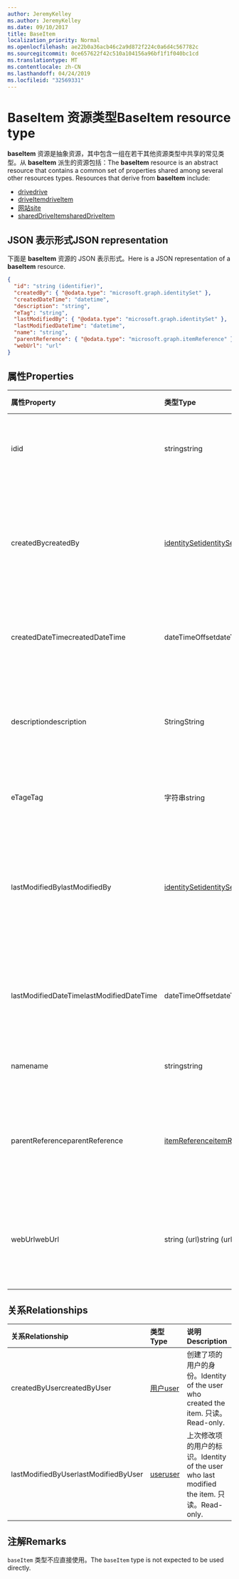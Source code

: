```yaml
---
author: JeremyKelley
ms.author: JeremyKelley
ms.date: 09/10/2017
title: BaseItem
localization_priority: Normal
ms.openlocfilehash: ae22b0a36acb46c2a9d872f224c0a6d4c567782c
ms.sourcegitcommit: 0ce657622f42c510a104156a96bf1f1f040bc1cd
ms.translationtype: MT
ms.contentlocale: zh-CN
ms.lasthandoff: 04/24/2019
ms.locfileid: "32569331"
---
```

# <a name="baseitem-resource-type"></a><span data-ttu-id="6a7cd-102">BaseItem 资源类型</span><span class="sxs-lookup"><span data-stu-id="6a7cd-102">BaseItem resource type</span></span>

<span data-ttu-id="6a7cd-p101">**baseItem** 资源是抽象资源，其中包含一组在若干其他资源类型中共享的常见类型。从 **baseItem** 派生的资源包括：</span><span class="sxs-lookup"><span data-stu-id="6a7cd-p101">The **baseItem** resource is an abstract resource that contains a common set of properties shared among several other resources types. Resources that derive from **baseItem** include:</span></span>

* [<span data-ttu-id="6a7cd-105">drive</span><span class="sxs-lookup"><span data-stu-id="6a7cd-105">drive</span></span>](drive.md)
* [<span data-ttu-id="6a7cd-106">driveItem</span><span class="sxs-lookup"><span data-stu-id="6a7cd-106">driveItem</span></span>](driveitem.md)
* [<span data-ttu-id="6a7cd-107">网站</span><span class="sxs-lookup"><span data-stu-id="6a7cd-107">site</span></span>](site.md)
* [<span data-ttu-id="6a7cd-108">sharedDriveItem</span><span class="sxs-lookup"><span data-stu-id="6a7cd-108">sharedDriveItem</span></span>](shareddriveitem.md)

## <a name="json-representation"></a><span data-ttu-id="6a7cd-109">JSON 表示形式</span><span class="sxs-lookup"><span data-stu-id="6a7cd-109">JSON representation</span></span>

<span data-ttu-id="6a7cd-110">下面是 **baseItem** 资源的 JSON 表示形式。</span><span class="sxs-lookup"><span data-stu-id="6a7cd-110">Here is a JSON representation of a **baseItem** resource.</span></span>

<!-- {
  "blockType": "resource",
  "optionalProperties": [ "createdBy", "lastModifiedBy", "description", "parentReference", "webUrl" ],
  "keyProperty": "id",
  "abstract": true,
  "baseType": "microsoft.graph.entity",
  "@odata.type": "microsoft.graph.baseItem"
}-->

```json
{
  "id": "string (identifier)",
  "createdBy": { "@odata.type": "microsoft.graph.identitySet" },
  "createdDateTime": "datetime",
  "description": "string",
  "eTag": "string",
  "lastModifiedBy": { "@odata.type": "microsoft.graph.identitySet" },
  "lastModifiedDateTime": "datetime",
  "name": "string",
  "parentReference": { "@odata.type": "microsoft.graph.itemReference" },
  "webUrl": "url"
}
```

## <a name="properties"></a><span data-ttu-id="6a7cd-111">属性</span><span class="sxs-lookup"><span data-stu-id="6a7cd-111">Properties</span></span>

| <span data-ttu-id="6a7cd-112">属性</span><span class="sxs-lookup"><span data-stu-id="6a7cd-112">Property</span></span>             | <span data-ttu-id="6a7cd-113">类型</span><span class="sxs-lookup"><span data-stu-id="6a7cd-113">Type</span></span>              | <span data-ttu-id="6a7cd-114">说明</span><span class="sxs-lookup"><span data-stu-id="6a7cd-114">Description</span></span>                                                                            |
| :------------------- | :---------------- | :------------------------------------------------------------------------------------- |
| <span data-ttu-id="6a7cd-115">id</span><span class="sxs-lookup"><span data-stu-id="6a7cd-115">id</span></span>                   | <span data-ttu-id="6a7cd-116">string</span><span class="sxs-lookup"><span data-stu-id="6a7cd-116">string</span></span>            | <span data-ttu-id="6a7cd-p102">驱动器唯一标识符。只读。</span><span class="sxs-lookup"><span data-stu-id="6a7cd-p102">The unique identifier of the drive. Read-only.</span></span>                                         |
| <span data-ttu-id="6a7cd-119">createdBy</span><span class="sxs-lookup"><span data-stu-id="6a7cd-119">createdBy</span></span>            | <span data-ttu-id="6a7cd-120">[identitySet][]</span><span class="sxs-lookup"><span data-stu-id="6a7cd-120">[identitySet][]</span></span>   | <span data-ttu-id="6a7cd-p103">识别创建项目的用户、设备或应用程序。只读。</span><span class="sxs-lookup"><span data-stu-id="6a7cd-p103">Identity of the user, device, or application which created the item. Read-only.</span></span>        |
| <span data-ttu-id="6a7cd-123">createdDateTime</span><span class="sxs-lookup"><span data-stu-id="6a7cd-123">createdDateTime</span></span>      | <span data-ttu-id="6a7cd-124">dateTimeOffset</span><span class="sxs-lookup"><span data-stu-id="6a7cd-124">dateTimeOffset</span></span>    | <span data-ttu-id="6a7cd-p104">创建项的日期和时间。只读。</span><span class="sxs-lookup"><span data-stu-id="6a7cd-p104">Date and time of item creation. Read-only.</span></span>                                             |
| <span data-ttu-id="6a7cd-127">description</span><span class="sxs-lookup"><span data-stu-id="6a7cd-127">description</span></span>          | <span data-ttu-id="6a7cd-128">String</span><span class="sxs-lookup"><span data-stu-id="6a7cd-128">String</span></span>            | <span data-ttu-id="6a7cd-129">提供项的用户可见的说明。</span><span class="sxs-lookup"><span data-stu-id="6a7cd-129">Provides a user-visible description of the item.</span></span> <span data-ttu-id="6a7cd-130">可选。</span><span class="sxs-lookup"><span data-stu-id="6a7cd-130">Optional.</span></span>                             |
| <span data-ttu-id="6a7cd-131">eTag</span><span class="sxs-lookup"><span data-stu-id="6a7cd-131">eTag</span></span>                 | <span data-ttu-id="6a7cd-132">字符串</span><span class="sxs-lookup"><span data-stu-id="6a7cd-132">string</span></span>            | <span data-ttu-id="6a7cd-p106">该项目的 ETag。只读。</span><span class="sxs-lookup"><span data-stu-id="6a7cd-p106">ETag for the item. Read-only.</span></span>                                                          |
| <span data-ttu-id="6a7cd-135">lastModifiedBy</span><span class="sxs-lookup"><span data-stu-id="6a7cd-135">lastModifiedBy</span></span>       | <span data-ttu-id="6a7cd-136">[identitySet][]</span><span class="sxs-lookup"><span data-stu-id="6a7cd-136">[identitySet][]</span></span>   | <span data-ttu-id="6a7cd-p107">上次修改项目的用户、设备和应用程序的标识。只读。</span><span class="sxs-lookup"><span data-stu-id="6a7cd-p107">Identity of the user, device, and application which last modified the item. Read-only.</span></span> |
| <span data-ttu-id="6a7cd-139">lastModifiedDateTime</span><span class="sxs-lookup"><span data-stu-id="6a7cd-139">lastModifiedDateTime</span></span> | <span data-ttu-id="6a7cd-140">dateTimeOffset</span><span class="sxs-lookup"><span data-stu-id="6a7cd-140">dateTimeOffset</span></span>    | <span data-ttu-id="6a7cd-p108">上次修改项目的日期和时间。只读。</span><span class="sxs-lookup"><span data-stu-id="6a7cd-p108">Date and time the item was last modified. Read-only.</span></span>                                   |
| <span data-ttu-id="6a7cd-143">name</span><span class="sxs-lookup"><span data-stu-id="6a7cd-143">name</span></span>                 | <span data-ttu-id="6a7cd-144">string</span><span class="sxs-lookup"><span data-stu-id="6a7cd-144">string</span></span>            | <span data-ttu-id="6a7cd-p109">项目名称。读写。</span><span class="sxs-lookup"><span data-stu-id="6a7cd-p109">The name of the item. Read-write.</span></span>                                                      |
| <span data-ttu-id="6a7cd-147">parentReference</span><span class="sxs-lookup"><span data-stu-id="6a7cd-147">parentReference</span></span>      | <span data-ttu-id="6a7cd-148">[itemReference][]</span><span class="sxs-lookup"><span data-stu-id="6a7cd-148">[itemReference][]</span></span> | <span data-ttu-id="6a7cd-p110">父信息（如果此项具有父级）。读写。</span><span class="sxs-lookup"><span data-stu-id="6a7cd-p110">Parent information, if the item has a parent. Read-write.</span></span>                              |
| <span data-ttu-id="6a7cd-151">webUrl</span><span class="sxs-lookup"><span data-stu-id="6a7cd-151">webUrl</span></span>               | <span data-ttu-id="6a7cd-152">string (url)</span><span class="sxs-lookup"><span data-stu-id="6a7cd-152">string (url)</span></span>      | <span data-ttu-id="6a7cd-p111">在浏览器中显示此资源的 URL。只读。</span><span class="sxs-lookup"><span data-stu-id="6a7cd-p111">URL that displays the resource in the browser. Read-only.</span></span>                              |

## <a name="relationships"></a><span data-ttu-id="6a7cd-155">关系</span><span class="sxs-lookup"><span data-stu-id="6a7cd-155">Relationships</span></span>

| <span data-ttu-id="6a7cd-156">关系</span><span class="sxs-lookup"><span data-stu-id="6a7cd-156">Relationship</span></span>       | <span data-ttu-id="6a7cd-157">类型</span><span class="sxs-lookup"><span data-stu-id="6a7cd-157">Type</span></span>     | <span data-ttu-id="6a7cd-158">说明</span><span class="sxs-lookup"><span data-stu-id="6a7cd-158">Description</span></span>
|:-------------------|:---------|:---------------------------------------------
| <span data-ttu-id="6a7cd-159">createdByUser</span><span class="sxs-lookup"><span data-stu-id="6a7cd-159">createdByUser</span></span>      | <span data-ttu-id="6a7cd-160">[用户][]</span><span class="sxs-lookup"><span data-stu-id="6a7cd-160">[user][]</span></span> | <span data-ttu-id="6a7cd-161">创建了项的用户的身份。</span><span class="sxs-lookup"><span data-stu-id="6a7cd-161">Identity of the user who created the item.</span></span> <span data-ttu-id="6a7cd-162">只读。</span><span class="sxs-lookup"><span data-stu-id="6a7cd-162">Read-only.</span></span>
| <span data-ttu-id="6a7cd-163">lastModifiedByUser</span><span class="sxs-lookup"><span data-stu-id="6a7cd-163">lastModifiedByUser</span></span> | <span data-ttu-id="6a7cd-164">[user][]</span><span class="sxs-lookup"><span data-stu-id="6a7cd-164">[user][]</span></span> | <span data-ttu-id="6a7cd-165">上次修改项的用户的标识。</span><span class="sxs-lookup"><span data-stu-id="6a7cd-165">Identity of the user who last modified the item.</span></span> <span data-ttu-id="6a7cd-166">只读。</span><span class="sxs-lookup"><span data-stu-id="6a7cd-166">Read-only.</span></span>

[identitySet]: identityset.md
[itemReference]: itemreference.md
[用户]: user.md
[user]: user.md

## <a name="remarks"></a><span data-ttu-id="6a7cd-170">注解</span><span class="sxs-lookup"><span data-stu-id="6a7cd-170">Remarks</span></span>

<span data-ttu-id="6a7cd-171">`baseItem` 类型不应直接使用。</span><span class="sxs-lookup"><span data-stu-id="6a7cd-171">The `baseItem` type is not expected to be used directly.</span></span>

<!-- uuid: 8fcb5dbc-d5aa-4681-8e31-b001d5168d79
2015-10-25 14:57:30 UTC -->
<!-- {
  "type": "#page.annotation",
  "description": "",
  "keywords": "",
  "section": "documentation",
  "tocPath": "Resources/BaseItem"
} -->
